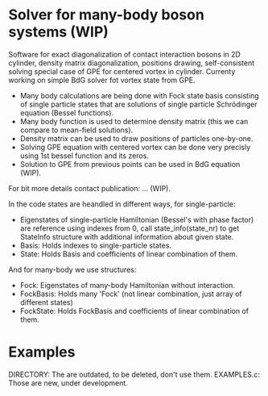 # Solver for many-body boson systems (WIP)

Software for exact diagonalization of contact interaction bosons in 2D cylinder,
density matrix diagonalization, positions drawing, self-consistent solving special case of 
GPE for centered vortex in cylinder. Currenty working on simple BdG solver fot vortex state from GPE.

* Many body calculations are being done with Fock state basis consisting of single particle states that are solutions of single particle Schrödinger equation (Bessel functions).
* Many body function is used to determine density matrix (this we can compare to mean-field solutions).
* Density matrix can be used to draw positions of particles one-by-one.
* Solving GPE equation with centered vortex can be done very precisly using 1st bessel function and its zeros.
* Solution to GPE from previous points can be used in BdG equation (WIP).

For bit more details contact publication: ... (WIP).

In the code states are heandled in different ways, for single-particle:
* Eigenstates of single-particle Hamiltonian (Bessel's with phase factor) are reference using indexes from 0,
  call state_info(state_nr) to get StateInfo structure with additional information about given state.
* Basis:     Holds indexes to single-particle states.
* State:     Holds Basis and coefficients of linear combination of them.

And for many-body we use structures:
* Fock:      Eigenstates of many-body Hamiltonian without interaction.
* FockBasis: Holds many 'Fock' (not linear combination, just array of different states)
* FockState: Holds FockBasis and coefficients of linear combination of them.

# Examples

 DIRECTORY: The are outdated, to be deleted, don't use them.
EXAMPLES.c: Those are new, under development.
